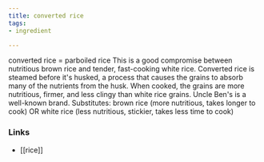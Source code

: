 ```yaml
---
title: converted rice
tags:
- ingredient

---
```

converted rice = parboiled rice This is a good compromise between nutritious brown rice and tender, fast-cooking white rice. Converted rice is steamed before it's husked, a process that causes the grains to absorb many of the nutrients from the husk. When cooked, the grains are more nutritious, firmer, and less clingy than white rice grains. Uncle Ben's is a well-known brand. Substitutes: brown rice (more nutritious, takes longer to cook) OR white rice (less nutritious, stickier, takes less time to cook)

### Links

* [[rice]]
